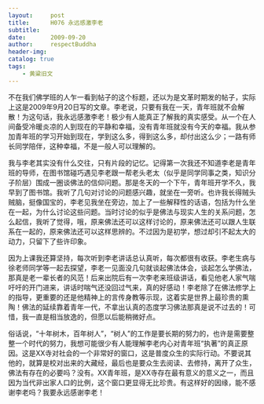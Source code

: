 ```yaml
---
layout:     post
title:      H076 永远感激李老
subtitle:   
date:       2009-09-20
author:     respectBuddha
header-img: 
catalog: true
tags:
    - 黄粱旧文
---
```


不在我们佛学班的人乍一看到帖子的这个标题，还以为是文革时期发的帖子，实际上这是2009年9月20日写的文章。李老说，只要有我在一天，青年班就不会解散！为这句话，我永远感激李老！极少有人能真正了解我的真实感受。从一个在人间备受冷暖炎凉的人到现在的平静和幸福，没有青年班就没有今天的幸福。我从参加青年班的学习开始到现在，学到这么多，得到这么多，却付出这么少；一路有师长同学陪伴，这种幸福，不是一般人可以理解的。

我与李老其实没有什么交往，只有片段的记忆。记得第一次我还不知道李老是青年班的导师，在图书馆碰巧遇见李老跟一帮老头老太（似乎是同学同事之类，知识分子阶层）围成一圈谈佛法的信仰问题。那是冬天的一个下午，青年班开学不久，我早到了图书馆。我听了几句对讨论的问题感兴趣，就坐在一旁听。也许我长得贼头贼脑，挺像国宝的，李老见我坐在旁边，加上了一些解释性的话语，包括为什么坐在一起，为什么讨论这些问题。当时讨论的似乎是佛法与现实人生的关系问题，怎么起信，我听了觉得，哦，原来佛法还可以这样讨论的，原来佛法还可以跟人生联系在一起的，原来佛法还可以这样思辨的。不过因为是初学，想过却引不起太大的动力，只留下了些许印象。

因为上课我还算坚持，每次听到李老讲话总认真听，每次都很有收获。李老生病与徐老师同学等一起去探望，李老一见面没几句就谈起佛法体会，谈起怎么学佛法，那真是老一辈长者的风范！后来出院后有一次李老来班级讲话，看见他老人家气喘吁吁的开门进来，讲话时喘气还没回过气来，真的好感动！李老除了在佛法修学上的指导，更重要的还是他精神上的言传身教等示现，这着实是世界上最珍贵的熏陶！佛法的延续靠着青年一代，不拿出认真的态度学习佛法那真是说不过去的！可惜，我一直是相当放逸的，但愿以后能稍微好点。

俗话说，“十年树木，百年树人”，“树人”的工作是要长期的努力的，也许是需要整整一个时代的努力，我想可能很少有人能理解李老内心对青年班“执著”的真正原因。这是XX寺对社会的一个非常好的窗口，这是普度众生的实际行动。不要说其他的，就算是校对出来的大藏经，最后也是要众生去阅读、去修持，离开了众生，佛法有存在的必要吗？没有。XX青年班，是XX寺存在最有意义的意义之一，而且因为当代非出家人口的比例，这个窗口更显得无比珍贵。有这样好的因缘，能不感谢李老吗？我要永远感谢李老！